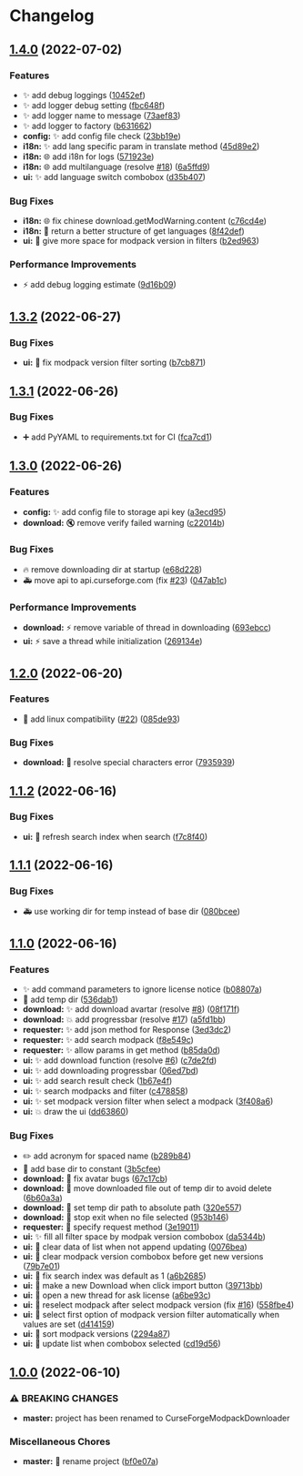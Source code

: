 # Changelog

## [1.4.0](https://github.com/AnzhiZhang/CurseForgeModpackDownloader/compare/v1.3.2...v1.4.0) (2022-07-02)


### Features

* ✨ add debug loggings ([10452ef](https://github.com/AnzhiZhang/CurseForgeModpackDownloader/commit/10452efefa19f10993f721f15c7bd5feb7fa9023))
* ✨ add logger debug setting ([fbc648f](https://github.com/AnzhiZhang/CurseForgeModpackDownloader/commit/fbc648f735cc16920b46c1bc9302bf5b2fdaf312))
* ✨ add logger name to message ([73aef83](https://github.com/AnzhiZhang/CurseForgeModpackDownloader/commit/73aef8341c6a1e876240feb254a6c4a86d6e4230))
* ✨ add logger to factory ([b631662](https://github.com/AnzhiZhang/CurseForgeModpackDownloader/commit/b63166220a3de48b51b833b7d7eed1534577a77c))
* **config:** ✨ add config file check ([23bb19e](https://github.com/AnzhiZhang/CurseForgeModpackDownloader/commit/23bb19e44052507554dace3f25feb39f5d90e35d))
* **i18n:** ✨ add lang specific param in translate method ([45d89e2](https://github.com/AnzhiZhang/CurseForgeModpackDownloader/commit/45d89e20e1d753d2da853c0c815e1cf037e78bb8))
* **i18n:** 🌐 add i18n for logs ([571923e](https://github.com/AnzhiZhang/CurseForgeModpackDownloader/commit/571923e5921b0ccfe34ddf308a7ff697e094b631))
* **i18n:** 🌐 add multilanguage (resolve [#18](https://github.com/AnzhiZhang/CurseForgeModpackDownloader/issues/18)) ([6a5ffd9](https://github.com/AnzhiZhang/CurseForgeModpackDownloader/commit/6a5ffd977f62e1fa7a77e4ee4ca73aa51b41446c))
* **ui:** ✨ add language switch combobox ([d35b407](https://github.com/AnzhiZhang/CurseForgeModpackDownloader/commit/d35b407448d55e8bc895d44b310a2e4fe92d3690))


### Bug Fixes

* **i18n:** 🌐 fix chinese download.getModWarning.content ([c76cd4e](https://github.com/AnzhiZhang/CurseForgeModpackDownloader/commit/c76cd4e09069c84301c496af3d33a88031d39a1f))
* **i18n:** 🐛 return a better structure of get languages ([8f42def](https://github.com/AnzhiZhang/CurseForgeModpackDownloader/commit/8f42deffb3aa175a1568e812d02b1ed2b63bfde4))
* **ui:** 🐛 give more space for modpack version in filters ([b2ed963](https://github.com/AnzhiZhang/CurseForgeModpackDownloader/commit/b2ed963a088d278498aa6b98e617100de21d11f5))


### Performance Improvements

* ⚡️ add debug logging estimate ([9d16b09](https://github.com/AnzhiZhang/CurseForgeModpackDownloader/commit/9d16b09c62021d4be1d3d19d2b885225c72e6dee))

## [1.3.2](https://github.com/AnzhiZhang/CurseForgeModpackDownloader/compare/v1.3.1...v1.3.2) (2022-06-27)


### Bug Fixes

* **ui:** 🐛 fix modpack version filter sorting ([b7cb871](https://github.com/AnzhiZhang/CurseForgeModpackDownloader/commit/b7cb8711309e768cc1e861d52dc116d37ea8ea90))

## [1.3.1](https://github.com/AnzhiZhang/CurseForgeModpackDownloader/compare/v1.3.0...v1.3.1) (2022-06-26)


### Bug Fixes

* ➕ add PyYAML to requirements.txt for CI ([fca7cd1](https://github.com/AnzhiZhang/CurseForgeModpackDownloader/commit/fca7cd19723f1c8df6f395df4a6dd4d1f9d04bc0))

## [1.3.0](https://github.com/AnzhiZhang/CurseForgeModpackDownloader/compare/v1.2.0...v1.3.0) (2022-06-26)


### Features

* **config:** ✨ add config file to storage api key ([a3ecd95](https://github.com/AnzhiZhang/CurseForgeModpackDownloader/commit/a3ecd956b37e81063556b642c857d8fcc5ce476b))
* **download:** 🔇 remove verify failed warning ([c22014b](https://github.com/AnzhiZhang/CurseForgeModpackDownloader/commit/c22014babb6295af1e787bbfe37a2752a4bdc14e))


### Bug Fixes

* 🔥 remove downloading dir at startup ([e68d228](https://github.com/AnzhiZhang/CurseForgeModpackDownloader/commit/e68d228e92502b3d8289c596d8013c23546e039c))
* 🚑️ move api to api.curseforge.com (fix [#23](https://github.com/AnzhiZhang/CurseForgeModpackDownloader/issues/23)) ([047ab1c](https://github.com/AnzhiZhang/CurseForgeModpackDownloader/commit/047ab1cd922c84bb01caf937ff400f3a97261d1b))


### Performance Improvements

* **download:** ⚡️ remove variable of thread in downloading ([693ebcc](https://github.com/AnzhiZhang/CurseForgeModpackDownloader/commit/693ebccd8f865b1d82c35d9b24158c8a9b1155ad))
* **ui:** ⚡️ save a thread while initialization ([269134e](https://github.com/AnzhiZhang/CurseForgeModpackDownloader/commit/269134e76d7fd6052b8f182f59bef503a969d417))

## [1.2.0](https://github.com/AnzhiZhang/CurseForgeModpackDownloader/compare/v1.1.2...v1.2.0) (2022-06-20)


### Features

* 🐧 add linux compatibility ([#22](https://github.com/AnzhiZhang/CurseForgeModpackDownloader/issues/22)) ([085de93](https://github.com/AnzhiZhang/CurseForgeModpackDownloader/commit/085de93b5741e8847d54d9039df4257f1acdbec7))


### Bug Fixes

* **download:** 🐛 resolve special characters error ([7935939](https://github.com/AnzhiZhang/CurseForgeModpackDownloader/commit/79359398c1c12cfa48a20be1bc9ba6f65544798f))

## [1.1.2](https://github.com/AnzhiZhang/CurseForgeModpackDownloader/compare/v1.1.1...v1.1.2) (2022-06-16)


### Bug Fixes

* **ui:** 🐛 refresh search index when search ([f7c8f40](https://github.com/AnzhiZhang/CurseForgeModpackDownloader/commit/f7c8f40ba6bc603c785bedad39978ceb09d48ea9))

## [1.1.1](https://github.com/AnzhiZhang/CurseForgeModpackDownloader/compare/v1.1.0...v1.1.1) (2022-06-16)


### Bug Fixes

* 🚑️ use working dir for temp instead of base dir ([080bcee](https://github.com/AnzhiZhang/CurseForgeModpackDownloader/commit/080bcee7a4d8971056d276ae847b0b3dbd42e87e))

## [1.1.0](https://github.com/AnzhiZhang/CurseForgeModpackDownloader/compare/v1.0.0...v1.1.0) (2022-06-16)


### Features

* ✨ add command parameters to ignore license notice ([b08807a](https://github.com/AnzhiZhang/CurseForgeModpackDownloader/commit/b08807a974578a38f673f0010ebc8f13bc32e99b))
* 🚚 add temp dir ([536dab1](https://github.com/AnzhiZhang/CurseForgeModpackDownloader/commit/536dab1c193d161a4de341ea8294f11c1bff3e6d))
* **download:** ✨ add download avartar (resolve [#8](https://github.com/AnzhiZhang/CurseForgeModpackDownloader/issues/8)) ([08f171f](https://github.com/AnzhiZhang/CurseForgeModpackDownloader/commit/08f171f64964daf23f542a1d00d606b15882ae48))
* **download:** 💥 add progressbar (resolve [#17](https://github.com/AnzhiZhang/CurseForgeModpackDownloader/issues/17)) ([a5fd1bb](https://github.com/AnzhiZhang/CurseForgeModpackDownloader/commit/a5fd1bb7995032efd0fc20f2eff4084d605c2235))
* **requester:** ✨ add json method for Response ([3ed3dc2](https://github.com/AnzhiZhang/CurseForgeModpackDownloader/commit/3ed3dc24a4c5c26890e7135b9b79500589bb6d64))
* **requester:** ✨ add search modpack ([f8e549c](https://github.com/AnzhiZhang/CurseForgeModpackDownloader/commit/f8e549c8e42af9263804600d73f08abe4211e0b1))
* **requester:** ✨ allow params in get method ([b85da0d](https://github.com/AnzhiZhang/CurseForgeModpackDownloader/commit/b85da0d38d492eafdd0efdb0cafa295a4df77853))
* **ui:** ✨ add download function (resolve [#6](https://github.com/AnzhiZhang/CurseForgeModpackDownloader/issues/6)) ([c7de2fd](https://github.com/AnzhiZhang/CurseForgeModpackDownloader/commit/c7de2fdb0b23da60aa5c4086c7a91022ec352753))
* **ui:** ✨ add downloading progressbar ([06ed7bd](https://github.com/AnzhiZhang/CurseForgeModpackDownloader/commit/06ed7bd388ff6bb683b6e11dd228541477ed6e06))
* **ui:** ✨ add search result check ([1b67e4f](https://github.com/AnzhiZhang/CurseForgeModpackDownloader/commit/1b67e4fa85123de5e96b126265dfea56121b302d))
* **ui:** ✨ search modpacks and filter ([c478858](https://github.com/AnzhiZhang/CurseForgeModpackDownloader/commit/c478858346b7a44dc93bd21030669a452b6775e6))
* **ui:** ✨ set modpack version filter when select a modpack ([3f408a6](https://github.com/AnzhiZhang/CurseForgeModpackDownloader/commit/3f408a65115016c0a7669c8f9c28d3ca3c4cea26))
* **ui:** 💥 draw the ui ([dd63860](https://github.com/AnzhiZhang/CurseForgeModpackDownloader/commit/dd63860daadd3dc524a97f1efed8872967790df8))


### Bug Fixes

* ✏️ add acronym for spaced name ([b289b84](https://github.com/AnzhiZhang/CurseForgeModpackDownloader/commit/b289b84bd24281d329b67bbae3cc9003a3e56873))
* 🐛 add base dir to constant ([3b5cfee](https://github.com/AnzhiZhang/CurseForgeModpackDownloader/commit/3b5cfee44f70b513460fe738e02430af93a024af))
* **download:** 🐛 fix avatar bugs ([67c17cb](https://github.com/AnzhiZhang/CurseForgeModpackDownloader/commit/67c17cba6fd73dd6a22c9b3c09f4b283440503f8))
* **download:** 🐛 move downloaded file out of temp dir to avoid delete ([6b60a3a](https://github.com/AnzhiZhang/CurseForgeModpackDownloader/commit/6b60a3a0a87a26886d2972cedab5beb3ef54edb4))
* **download:** 🐛 set temp dir path to absolute path ([320e557](https://github.com/AnzhiZhang/CurseForgeModpackDownloader/commit/320e5570d9f39b83ebbd33458b2b67bcab254ff1))
* **download:** 🐛 stop exit when no file selected ([953b146](https://github.com/AnzhiZhang/CurseForgeModpackDownloader/commit/953b1467ea32ebc9fda28f0ac9f5981c523c0d28))
* **requester:** 🐛 specify request method ([3e19011](https://github.com/AnzhiZhang/CurseForgeModpackDownloader/commit/3e1901111ca7ce767ef8454f333e09803c6b9978))
* **ui:** ✨ fill all filter space by modpak version combobox ([da5344b](https://github.com/AnzhiZhang/CurseForgeModpackDownloader/commit/da5344ba0c65e4e87f730e21b0cd2d0ec675597b))
* **ui:** 🐛 clear data of list when not append updating ([0076bea](https://github.com/AnzhiZhang/CurseForgeModpackDownloader/commit/0076bea6da459e4853fc3e35733642c7b47dd0de))
* **ui:** 🐛 clear modpack version combobox before get new versions ([79b7e01](https://github.com/AnzhiZhang/CurseForgeModpackDownloader/commit/79b7e014fa74020f6bb58f6781e3d86878d1b866))
* **ui:** 🐛 fix search index was default as 1 ([a6b2685](https://github.com/AnzhiZhang/CurseForgeModpackDownloader/commit/a6b2685877742d738300cfdd5f105f9ab1e0b6b0))
* **ui:** 🐛 make a new Download when click import button ([39713bb](https://github.com/AnzhiZhang/CurseForgeModpackDownloader/commit/39713bbb63af61c1994968eaf7961e4054643c02))
* **ui:** 🐛 open a new thread for ask license ([a6be93c](https://github.com/AnzhiZhang/CurseForgeModpackDownloader/commit/a6be93ca12e9a13ac6d483cf31ddfd6e6095b173))
* **ui:** 🐛 reselect modpack after select modpack version (fix [#16](https://github.com/AnzhiZhang/CurseForgeModpackDownloader/issues/16)) ([558fbe4](https://github.com/AnzhiZhang/CurseForgeModpackDownloader/commit/558fbe4813ab59d38e7dbb710347ee434af533af))
* **ui:** 🐛 select first option of modpack version filter automatically when values are set ([d414159](https://github.com/AnzhiZhang/CurseForgeModpackDownloader/commit/d414159f2e6b500016efba3da406317b5b941875))
* **ui:** 🐛 sort modpack versions ([2294a87](https://github.com/AnzhiZhang/CurseForgeModpackDownloader/commit/2294a876232a0cf069aa2fbbeabd3c6b7002a391))
* **ui:** 🐛 update list when combobox selected ([cd19d56](https://github.com/AnzhiZhang/CurseForgeModpackDownloader/commit/cd19d5677d5a0e49dd4fdc9f9130e7d50cd6e307))

## [1.0.0](https://github.com/AnzhiZhang/CurseForgeModpackDownloader/compare/0.2.3...v1.0.0) (2022-06-10)


### ⚠ BREAKING CHANGES

* **master:** project has been renamed to CurseForgeModpackDownloader

### Miscellaneous Chores

* **master:** 🚚 rename project ([bf0e07a](https://github.com/AnzhiZhang/CurseForgeModpackDownloader/commit/bf0e07a6fbc493239f11e98cabc9a28e519bc53f))
